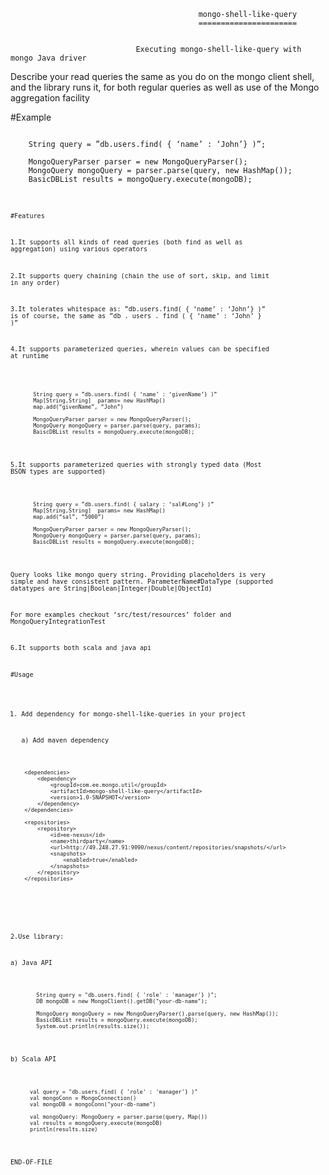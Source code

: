                                               mongo-shell-like-query
                                              ======================


                                Executing mongo-shell-like-query with mongo Java driver

Describe your read queries the same as you do on the mongo client shell, and the library runs it, for both regular queries as well as use of the Mongo aggregation facility

#Example


<pre><code>
    String query = ”db.users.find( { ‘name’ : ‘John’} )”;

    MongoQueryParser parser = new MongoQueryParser();
    MongoQuery mongoQuery = parser.parse(query, new HashMap());
    BasicDBList results = mongoQuery.execute(mongoDB);
<code></pre>


#Features



1.It supports all kinds of read queries (both find as well as aggregation) using various operators

2.It supports query chaining (chain the use of sort, skip, and limit in any order)

3.It tolerates whitespace as: ”db.users.find( { ‘name’ :   ‘John’} )” is of course, the same as 
   ”db   .   users  .  find  (  {   ‘name’   :   ‘John’   }   )”

4.It supports parameterized queries, wherein values can be specified at runtime

<pre><code>

       String query = ”db.users.find( { ‘name’ : ‘givenName’} )”
       Map[String,String]  params= new HashMap()
       map.add(“givenName”, “John”)

       MongoQueryParser parser = new MongoQueryParser();
       MongoQuery mongoQuery = parser.parse(query, params);
       BaiscDBList results = mongoQuery.execute(mongoDB);
</code></pre>

5.It supports parameterized queries with strongly typed data (Most BSON types are supported)

<pre><code>
       String query = ”db.users.find( { salary : ‘sal#Long’} )” 
       Map[String,String]  params= new HashMap()
       map.add(“sal”, “5000”)

       MongoQueryParser parser = new MongoQueryParser();
       MongoQuery mongoQuery = parser.parse(query, params);
       BaiscDBList results = mongoQuery.execute(mongoDB);
</code></pre>

Query looks like mongo query string. Providing placeholders is very simple and have consistent pattern.
ParameterName#DataType (supported datatypes are String|Boolean|Integer|Double|ObjectId)

For more examples checkout ‘src/test/resources’ folder and MongoQueryIntegrationTest

6.It supports both scala and java api 

#Usage


1. Add dependency for mongo-shell-like-queries in your project

   a) Add maven dependency

   <pre><code>
    &lt;dependencies>
        &lt;dependency>
            &lt;groupId>com.ee.mongo.util&lt;/groupId>
            &lt;artifactId>mongo-shell-like-query&lt;/artifactId>
            &lt;version>1.0-SNAPSHOT&lt;/version>
        &lt;/dependency>
    &lt;/dependencies>

    &lt;repositories>
        &lt;repository>
            &lt;id>ee-nexus&lt;/id>
            &lt;name>thirdparty&lt;/name>
            &lt;url>http://49.248.27.91:9090/nexus/content/repositories/snapshots/&lt;/url>
            &lt;snapshots>
                &lt;enabled>true&lt;/enabled>
            &lt;/snapshots>
        &lt;/repository>
    &lt;/repositories>

  </code></pre> 

2.Use library:

  a) Java API
<pre><code>
        String query = "db.users.find( { 'role' : 'manager'} )";
        DB mongoDB = new MongoClient().getDB("your-db-name");

        MongoQuery mongoQuery = new MongoQueryParser().parse(query, new HashMap<String, String>());
        BasicDBList results = mongoQuery.execute(mongoDB);
        System.out.println(results.size());
</code></pre>
   b) Scala API
<pre><code>
      val query = "db.users.find( { 'role' : 'manager'} )"
      val mongoConn = MongoConnection()
      val mongoDB = mongoConn("your-db-name")
  
      val mongoQuery: MongoQuery = parser.parse(query, Map())
      val results = mongoQuery.execute(mongoDB)
      println(results.size)
</code></pre> 
END-OF-FILE 
